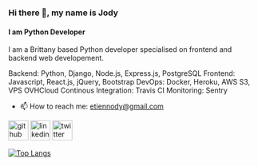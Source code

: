 ### Hi there 👋, my name is Jody
#### I am Python Developer
I am a Brittany based Python developer specialised on frontend and backend web developement.

Backend: Python, Django, Node.js, Express.js, PostgreSQL
Frontend: Javascript, React.js, jQuery, Bootstrap
DevOps: Docker, Heroku, AWS S3, VPS OVHCloud
Continous Integration: Travis CI
Monitoring: Sentry

- 📫 How to reach me: etiennody@gmail.com 


[<img src='https://cdn.jsdelivr.net/npm/simple-icons@3.0.1/icons/github.svg' alt='github' height='40'>](https://github.com/etiennody)  [<img src='https://cdn.jsdelivr.net/npm/simple-icons@3.0.1/icons/linkedin.svg' alt='linkedin' height='40'>](https://www.linkedin.com/in/jody-etienne/)  [<img src='https://cdn.jsdelivr.net/npm/simple-icons@3.0.1/icons/twitter.svg' alt='twitter' height='40'>](https://twitter.com/etiennody)  

[![Top Langs](https://github-readme-stats.vercel.app/api/top-langs/?username=etiennody)](https://github.com/anuraghazra/github-readme-stats)